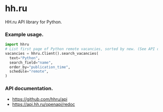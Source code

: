 # hh.ru

HH.ru API library for Python.

### Example usage.

```python
import hhru
# List first page of Python remote vacancies, sorted by new. (See API docs)
vacancies = hhru.Client().search_vacancies(
  text="Python",
  search_field="name",
  order_by="publication_time",
  schedule="remote",
)

```

### API documentation.

- https://github.com/hhru/api
- https://api.hh.ru/openapi/redoc
